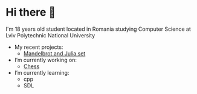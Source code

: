 # Hi there 👋

I'm 18 years old student located in Romania studying Computer Science at Lviv Polytechnic National University

- My recent projects:
  - [Mandelbrot and Julia set](https://github.com/oleksandrh324110/mandelbrot_and_julia_sets)
- I’m currently working on:
  - [Chess](https://github.com/oleksandrh324110/Chess)
- I’m currently learning:
  - cpp
  - SDL
